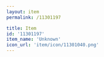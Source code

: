 ```yaml
---
layout: item
permalink: /11301197

title: Item
id: '11301197'
item_name: 'Unknown'
icon_url: 'item/icon/11301040.png'
---
```

